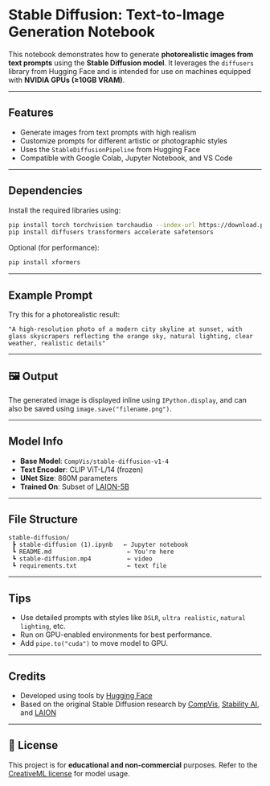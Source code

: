 #  Stable Diffusion: Text-to-Image Generation Notebook

This notebook demonstrates how to generate **photorealistic images from text prompts** using the **Stable Diffusion model**. It leverages the `diffusers` library from Hugging Face and is intended for use on machines equipped with **NVIDIA GPUs (≥10GB VRAM)**.

---

##  Features

- Generate images from text prompts with high realism
- Customize prompts for different artistic or photographic styles
- Uses the `StableDiffusionPipeline` from Hugging Face
- Compatible with Google Colab, Jupyter Notebook, and VS Code

---

##  Dependencies

Install the required libraries using:

```bash
pip install torch torchvision torchaudio --index-url https://download.pytorch.org/whl/cu118
pip install diffusers transformers accelerate safetensors
```

Optional (for performance):
```bash
pip install xformers
```

---

## Example Prompt

Try this for a photorealistic result:

```text
"A high-resolution photo of a modern city skyline at sunset, with glass skyscrapers reflecting the orange sky, natural lighting, clear weather, realistic details"
```

---

## 🖼 Output

The generated image is displayed inline using `IPython.display`, and can also be saved using `image.save("filename.png")`.

---

## Model Info

- **Base Model**: `CompVis/stable-diffusion-v1-4`
- **Text Encoder**: CLIP ViT-L/14 (frozen)
- **UNet Size**: 860M parameters
- **Trained On**: Subset of [LAION-5B](https://laion.ai/blog/laion-5b/)

---

##  File Structure

```
stable-diffusion/
 ┣ stable-diffusion (1).ipynb   ← Jupyter notebook
 ┗ README.md                     ← You're here
 ┗ stable-diffusion.mp4          ← video
 ┗ requirements.txt              ← text file

```

---

##  Tips

- Use detailed prompts with styles like `DSLR`, `ultra realistic`, `natural lighting`, etc.
- Run on GPU-enabled environments for best performance.
- Add `pipe.to("cuda")` to move model to GPU.

---

##  Credits

- Developed using tools by [Hugging Face](https://huggingface.co/CompVis/stable-diffusion-v1-4)
- Based on the original Stable Diffusion research by [CompVis](https://github.com/CompVis), [Stability AI](https://stability.ai/), and [LAION](https://laion.ai/)

---

## 📄 License

This project is for **educational and non-commercial** purposes. Refer to the [CreativeML license](https://huggingface.co/CompVis/stable-diffusion-v1-4#license) for model usage.
